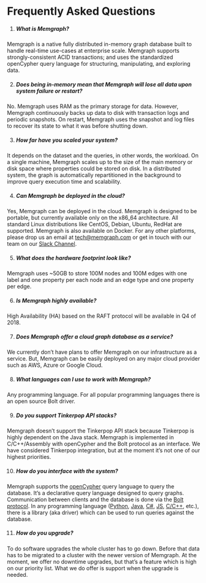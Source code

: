 # Frequently Asked Questions

1. ##### What is Memgraph?

Memgraph is a native fully distributed in-memory graph database built to handle real-time use-cases at enterprise scale. Memgraph supports strongly-consistent ACID transactions; and uses the standardized openCypher query language for structuring, manipulating, and exploring data.

2. ##### Does being in-memory mean that Memgraph will lose all data upon system failure or restart?

No. Memgraph uses RAM as the primary storage for data. However, Memgraph continuously backs up data to disk with transaction logs and periodic snapshots. On restart, Memgraph uses the snapshot and log files to recover its state to what it was before shutting down.

3. ##### How far have you scaled your system?

It depends on the dataset and the queries, in other words, the workload. On a single machine, Memgraph scales up to the size of the main memory or disk space where properties could be stored on disk. In a distributed system, the graph is automatically repartitioned in the background to improve query execution time and scalability.

4. ##### Can Memgraph be deployed in the cloud?

Yes, Memgraph can be deployed in the cloud. Memgraph is designed to be portable, but currently available only on the x86_64 architecture. All standard Linux distributions like CentOS, Debian, Ubuntu, RedHat are supported. Memgraph is also available on Docker. For any other platforms, please drop us an email at [tech@memgraph.com](mailto:tech@memgraph.com) or get in touch with our team on our [Slack Channel](https://memgraph.com/slack/).

5. ##### What does the hardware footprint look like?

Memgraph uses ~50GB to store 100M nodes and 100M edges with one label and one property per each node and an edge type and one property per edge.

6. ##### Is Memgraph highly available?

High Availability (HA) based on the RAFT protocol will be available in Q4 of 2018.

7. ##### Does Memgraph offer a cloud graph database as a service?

We currently don’t have plans to offer Memgraph on our infrastructure as a service. But, Memgraph can be easily deployed on any major cloud provider such as AWS, Azure or Google Cloud.

8. ##### What languages can I use to work with Memgraph?

Any programming language. For all popular programming languages there is an open source Bolt driver.

9. ##### Do you support Tinkerpop API stacks?

Memgraph doesn’t support the Tinkerpop API stack because Tinkerpop is highly dependent on the Java stack. Memgraph is implemented in C/C++/Assembly with openCypher and the Bolt protocol as an interface. We have considered Tinkerpop integration, but at the moment it’s not one of our highest priorities.

10. ##### How do you interface with the system?

Memgraph supports the [openCypher](http://www.opencypher.org) query language to query the database. It’s a declarative query language designed to query graphs. Communication between clients and the database is done via the [Bolt protocol](https://boltprotocol.org). In any programming language ([Python](https://github.com/neo4j/neo4j-python-driver), [Java](https://github.com/neo4j/neo4j-java-driver), [C#](https://github.com/neo4j/neo4j-dotnet-driver), [JS](https://github.com/neo4j/neo4j-javascript-driver), [C/C++](https://neo4j-client.net), etc.), there is a library (aka driver) which can be used to run queries against the database.

11. ##### How do you upgrade?

To do software upgrades the whole cluster has to go down. Before that data has to be migrated to a cluster with the newer version of Memgraph. At the moment, we offer no downtime upgrades, but that’s a feature which is high on our priority list. What we do offer is support when the upgrade is needed.
